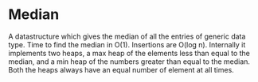 # Median
A datastructure which gives the median of all the entries of generic data type. Time to find the median in O(1). Insertions are O(log n).
Internally it implements two heaps, a max heap of the elements less than equal to the median, and a min heap of the numbers greater than equal to the median. Both the heaps always have an equal number of element at all times.

